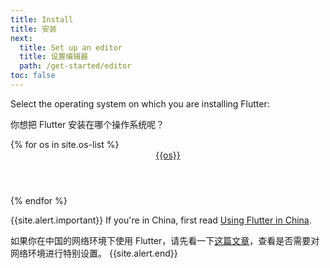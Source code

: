 ```yaml
---
title: Install
title: 安装
next:
  title: Set up an editor
  title: 设置编辑器
  path: /get-started/editor
toc: false
---
```


Select the operating system on which you are installing Flutter:

你想把 Flutter 安装在哪个操作系统呢？

<div class="card-deck mb-8">
{% for os in site.os-list %}
  <a class="card" href="/get-started/install/{{os | downcase}}">
    <div class="card-body">
      <header class="card-title text-center m-0">
        {{os}}
        <i class="fab fa-{{os | downcase}}"></i>
      </header>
    </div>
  </a>
{% endfor %}
</div>

{{site.alert.important}}
  If you're in China, first read [Using Flutter in China](/community/china).
  
  如果你在中国的网络环境下使用 Flutter，请先看一下[这篇文章](/community/china)，查看是否需要对网络环境进行特别设置。
{{site.alert.end}}

